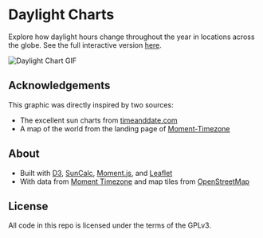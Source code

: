 # Daylight Charts

Explore how daylight hours change throughout the year in locations
across the globe. See the full interactive version [here][blog].

![Daylight Chart GIF][gif]

## Acknowledgements

This graphic was directly inspired by two sources:

- The excellent sun charts from [timeanddate.com][tdc]
- A map of the world from the landing page of [Moment-Timezone][mtz]

## About

- Built with [D3][d3js], [SunCalc][suncalc], [Moment.js][moment], and
  [Leaflet][leaflet]
- With data from [Moment Timezone][mtz] and map tiles from
  [OpenStreetMap][osm]

## License

All code in this repo is licensed under the terms of the GPLv3.

[blog]: https://epsalt.ca/projects/daylight
[gif]: https://github.com/epsalt/daylight/raw/master/assets/daylight.gif
[d3js]: https://d3js.org/
[suncalc]: https://github.com/mourner/suncalc
[moment]: http://momentjs.com/
[leaflet]: https://leafletjs.com/
[mtz]: https://momentjs.com/timezone/
[mtzd]: https://github.com/moment/moment-timezone/blob/develop/data/meta/latest.json
[tdc]: https://www.timeanddate.com/sun/canada/vancouver
[osm]: https://www.openstreetmap.org/
